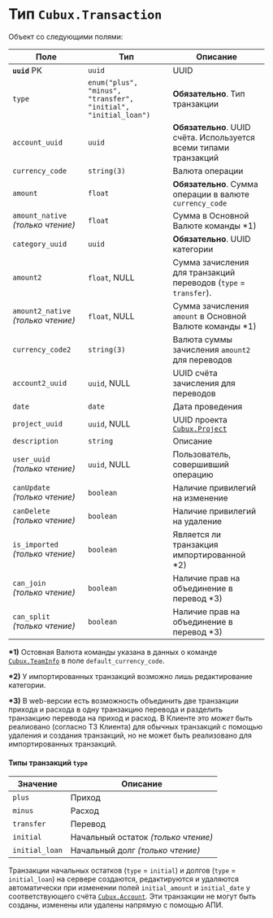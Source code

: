 Тип `Cubux.Transaction`
=======================

Объект со следующими полями:

Поле | Тип | Описание
---- | --- | --------
**`uuid`** PK | `uuid`       | UUID
`type` | `enum("plus", "minus", "transfer", "initial", "initial_loan")` | **Обязательно**. Тип транзакции
`account_uuid` | `uuid` | **Обязательно**. UUID счёта. Используется всеми типами транзакций
`currency_code` | `string(3)` | Валюта операции
`amount` | `float` | **Обязательно**. Сумма операции в валюте `currency_code`
`amount_native` _(только чтение)_ | `float` | Сумма в Основной Валюте команды \*1)
`category_uuid` | `uuid` | **Обязательно**. UUID категории
`amount2` | `float`, NULL | Сумма зачисления для транзакций переводов (`type` = `transfer`).
`amount2_native` _(только чтение)_ | `float`, NULL | Сумма зачисления `amount` в Основной Валюте команды \*1)
`currency_code2` | `string(3)` | Валюта суммы зачисления `amount2` для переводов
`account2_uuid` | `uuid`, NULL | UUID счёта зачисления для переводов
`date` | `date` | Дата проведения
`project_uuid` | `uuid`, NULL | UUID проекта [`Cubux.Project`][Cubux.Project]
`description` | `string` | Описание
`user_uuid` _(только чтение)_ | `uuid`, NULL | Пользователь, совершивший операцию
`canUpdate` _(только чтение)_ | `boolean` | Наличие привилегий на изменение
`canDelete` _(только чтение)_ | `boolean` | Наличие привилегий на удаление
`is_imported` _(только чтение)_ | `boolean` | Является ли транзакция импортированной \*2)
`can_join` _(только чтение)_  | `boolean` | Наличие прав на объединение в перевод \*3)
`can_split` _(только чтение)_ | `boolean` | Наличие прав на объединение в перевод \*3)

**\*1)** Остовная Валюта команды указана в данных о команде
[`Cubux.TeamInfo`][Cubux.TeamInfo] в поле `default_currency_code`.

**\*2)** У импортированных транзакций возможно лишь редактирование
категории.

**\*3)** В web-версии есть возможность объединить две транзакции прихода
и расхода в одну транзакцию перевода и разделить транзакцию перевода
на приход и расход. В Клиенте это _может_ быть реалиовано (согласно ТЗ
Клиента) для обычных транзакций с помощью удаления и создания
транзакций, но не может быть реализовано для импортированных транзакций.


#### Типы транзакций `type`

Значение | Описание
-------- | --------
`plus` | Приход
`minus` | Расход
`transfer` | Перевод
`initial` | Начальный остаток _(только чтение)_
`initial_loan` | Начальный долг _(только чтение)_

Транзакции начальных остатков (`type` = `initial`) и долгов (`type` =
`initial_loan`) на сервере создаются, редактируются и удаляются
автоматически при изменении полей `initial_amount` и `initial_date`
у соответствующего счёта [`Cubux.Account`][Cubux.Account]. Эти
транзакции не могут быть созданы, изменены или удалены напрямую с
помощью АПИ.


[Cubux.Account]: account.md
[Cubux.Project]: project.md
[Cubux.TeamInfo]: info.md
